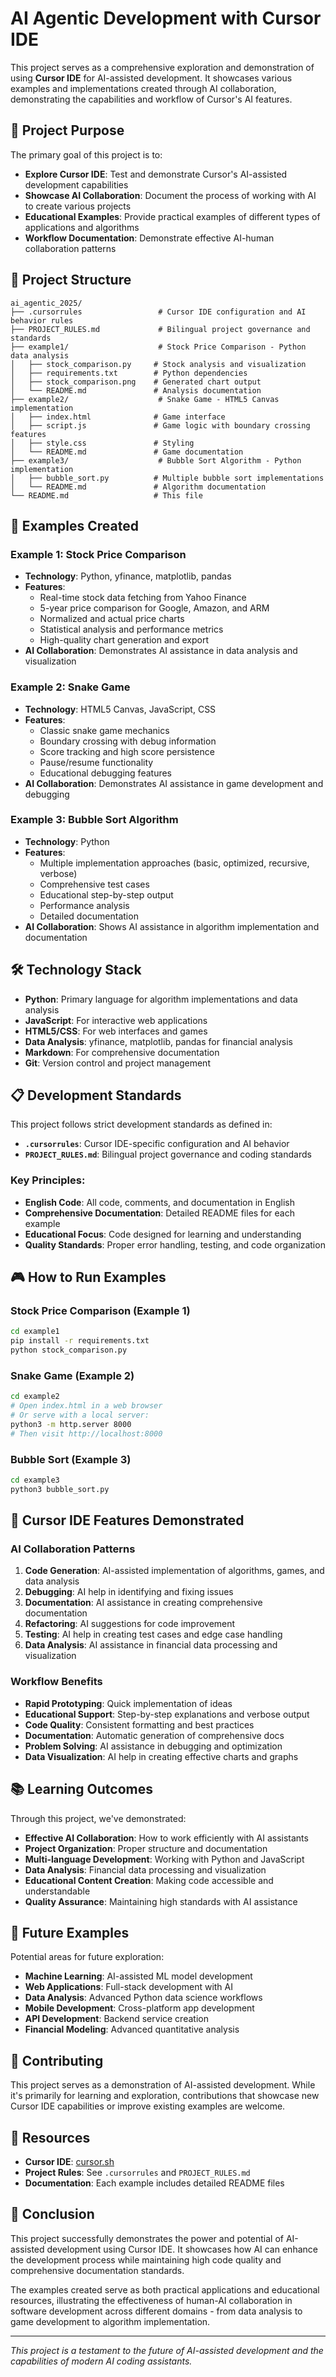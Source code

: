 # AI Agentic Development with Cursor IDE

This project serves as a comprehensive exploration and demonstration of using **Cursor IDE** for AI-assisted development. It showcases various examples and implementations created through AI collaboration, demonstrating the capabilities and workflow of Cursor's AI features.

## 🎯 Project Purpose

The primary goal of this project is to:
- **Explore Cursor IDE**: Test and demonstrate Cursor's AI-assisted development capabilities
- **Showcase AI Collaboration**: Document the process of working with AI to create various projects
- **Educational Examples**: Provide practical examples of different types of applications and algorithms
- **Workflow Documentation**: Demonstrate effective AI-human collaboration patterns

## 📁 Project Structure

```
ai_agentic_2025/
├── .cursorrules                 # Cursor IDE configuration and AI behavior rules
├── PROJECT_RULES.md             # Bilingual project governance and standards
├── example1/                    # Stock Price Comparison - Python data analysis
│   ├── stock_comparison.py     # Stock analysis and visualization
│   ├── requirements.txt        # Python dependencies
│   ├── stock_comparison.png    # Generated chart output
│   └── README.md               # Analysis documentation
├── example2/                    # Snake Game - HTML5 Canvas implementation
│   ├── index.html              # Game interface
│   ├── script.js               # Game logic with boundary crossing features
│   ├── style.css               # Styling
│   └── README.md               # Game documentation
├── example3/                    # Bubble Sort Algorithm - Python implementation
│   ├── bubble_sort.py          # Multiple bubble sort implementations
│   └── README.md               # Algorithm documentation
└── README.md                   # This file
```

## 🚀 Examples Created

### Example 1: Stock Price Comparison
- **Technology**: Python, yfinance, matplotlib, pandas
- **Features**: 
  - Real-time stock data fetching from Yahoo Finance
  - 5-year price comparison for Google, Amazon, and ARM
  - Normalized and actual price charts
  - Statistical analysis and performance metrics
  - High-quality chart generation and export
- **AI Collaboration**: Demonstrates AI assistance in data analysis and visualization

### Example 2: Snake Game
- **Technology**: HTML5 Canvas, JavaScript, CSS
- **Features**: 
  - Classic snake game mechanics
  - Boundary crossing with debug information
  - Score tracking and high score persistence
  - Pause/resume functionality
  - Educational debugging features
- **AI Collaboration**: Demonstrates AI assistance in game development and debugging

### Example 3: Bubble Sort Algorithm
- **Technology**: Python
- **Features**:
  - Multiple implementation approaches (basic, optimized, recursive, verbose)
  - Comprehensive test cases
  - Educational step-by-step output
  - Performance analysis
  - Detailed documentation
- **AI Collaboration**: Shows AI assistance in algorithm implementation and documentation

## 🛠️ Technology Stack

- **Python**: Primary language for algorithm implementations and data analysis
- **JavaScript**: For interactive web applications
- **HTML5/CSS**: For web interfaces and games
- **Data Analysis**: yfinance, matplotlib, pandas for financial analysis
- **Markdown**: For comprehensive documentation
- **Git**: Version control and project management

## 📋 Development Standards

This project follows strict development standards as defined in:
- **`.cursorrules`**: Cursor IDE-specific configuration and AI behavior
- **`PROJECT_RULES.md`**: Bilingual project governance and coding standards

### Key Principles:
- **English Code**: All code, comments, and documentation in English
- **Comprehensive Documentation**: Detailed README files for each example
- **Educational Focus**: Code designed for learning and understanding
- **Quality Standards**: Proper error handling, testing, and code organization

## 🎮 How to Run Examples

### Stock Price Comparison (Example 1)
```bash
cd example1
pip install -r requirements.txt
python stock_comparison.py
```

### Snake Game (Example 2)
```bash
cd example2
# Open index.html in a web browser
# Or serve with a local server:
python3 -m http.server 8000
# Then visit http://localhost:8000
```

### Bubble Sort (Example 3)
```bash
cd example3
python3 bubble_sort.py
```

## 🔧 Cursor IDE Features Demonstrated

### AI Collaboration Patterns
1. **Code Generation**: AI-assisted implementation of algorithms, games, and data analysis
2. **Debugging**: AI help in identifying and fixing issues
3. **Documentation**: AI assistance in creating comprehensive documentation
4. **Refactoring**: AI suggestions for code improvement
5. **Testing**: AI help in creating test cases and edge case handling
6. **Data Analysis**: AI assistance in financial data processing and visualization

### Workflow Benefits
- **Rapid Prototyping**: Quick implementation of ideas
- **Educational Support**: Step-by-step explanations and verbose output
- **Code Quality**: Consistent formatting and best practices
- **Documentation**: Automatic generation of comprehensive docs
- **Problem Solving**: AI assistance in debugging and optimization
- **Data Visualization**: AI help in creating effective charts and graphs

## 📚 Learning Outcomes

Through this project, we've demonstrated:
- **Effective AI Collaboration**: How to work efficiently with AI assistants
- **Project Organization**: Proper structure and documentation
- **Multi-language Development**: Working with Python and JavaScript
- **Data Analysis**: Financial data processing and visualization
- **Educational Content Creation**: Making code accessible and understandable
- **Quality Assurance**: Maintaining high standards with AI assistance

## 🔮 Future Examples

Potential areas for future exploration:
- **Machine Learning**: AI-assisted ML model development
- **Web Applications**: Full-stack development with AI
- **Data Analysis**: Advanced Python data science workflows
- **Mobile Development**: Cross-platform app development
- **API Development**: Backend service creation
- **Financial Modeling**: Advanced quantitative analysis

## 🤝 Contributing

This project serves as a demonstration of AI-assisted development. While it's primarily for learning and exploration, contributions that showcase new Cursor IDE capabilities or improve existing examples are welcome.

## 📖 Resources

- **Cursor IDE**: [cursor.sh](https://cursor.sh)
- **Project Rules**: See `.cursorrules` and `PROJECT_RULES.md`
- **Documentation**: Each example includes detailed README files

## 🎯 Conclusion

This project successfully demonstrates the power and potential of AI-assisted development using Cursor IDE. It showcases how AI can enhance the development process while maintaining high code quality and comprehensive documentation standards.

The examples created serve as both practical applications and educational resources, illustrating the effectiveness of human-AI collaboration in software development across different domains - from data analysis to game development to algorithm implementation.

---

*This project is a testament to the future of AI-assisted development and the capabilities of modern AI coding assistants.* 